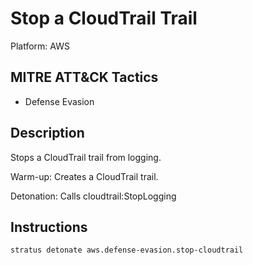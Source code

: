 # Stop a CloudTrail Trail

Platform: AWS

## MITRE ATT&CK Tactics

- Defense Evasion

## Description


Stops a CloudTrail trail from logging.

Warm-up: Creates a CloudTrail trail.

Detonation: Calls cloudtrail:StopLogging


## Instructions

```bash title="Detonate with Stratus Red Team"
stratus detonate aws.defense-evasion.stop-cloudtrail
```